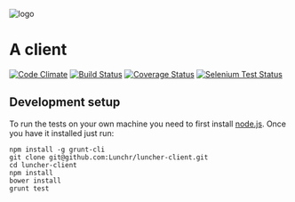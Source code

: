![logo](https://cdn.rawgit.com/Lunchr/luncher-client/2d26172e6474a312618911f4064dbb5e98ddd8a1/public/img/luncher-logo-typo-black.svg "Luncher")

A client
=====
[![Code Climate](https://codeclimate.com/github/Lunchr/luncher-client.png)](https://codeclimate.com/github/Lunchr/luncher-client) [![Build Status](https://travis-ci.org/Lunchr/luncher-client.svg)](https://travis-ci.org/Lunchr/luncher-client) [![Coverage Status](https://coveralls.io/repos/Lunchr/luncher-client/badge.svg)](https://coveralls.io/r/Lunchr/luncher-client) [![Selenium Test Status](https://saucelabs.com/buildstatus/deiwin)](https://saucelabs.com/u/deiwin)


## Development setup ##

To run the tests on your own machine you need to first install [node.js](nodejs.org). Once you have it installed just run:

    npm install -g grunt-cli
    git clone git@github.com:Lunchr/luncher-client.git
    cd luncher-client
    npm install
    bower install
    grunt test
